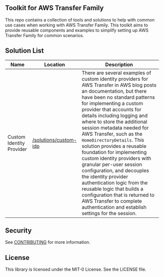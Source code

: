 ## Toolkit for AWS Transfer Family

This repo contains a collection of tools and solutions to help with common use cases when working with AWS Transfer Family. 
This toolkit aims to provide reusable components and examples to simplify setting up AWS Transfer Family for common scenarios.

## Solution List

| Name | Location | Description |
| ---- | -------- | ----------- |
| Custom Identity Provider | [/solutions/custom-idp](https://github.com/aws-samples/toolkit-for-aws-transfer-family/tree/main/solutions/custom-idp) | There are several examples of custom identity providers for AWS Transfer in AWS blog posts an documentation, but there have been no standard patterns for implementing a custom provider that accounts for details including logging and where to store the additional session metadata needed for AWS Transfer, such as the `HomeDirectoryDetails`. This solution provides a reusable foundation for implementing custom identity providers with granular per-user session configuration, and decouples the identity provider authentication logic from the reusable logic that builds a configuration that is returned to AWS Transfer to complete authentication and establish settings for the session. | 


## Security

See [CONTRIBUTING](CONTRIBUTING.md#security-issue-notifications) for more information.

## License

This library is licensed under the MIT-0 License. See the LICENSE file.

